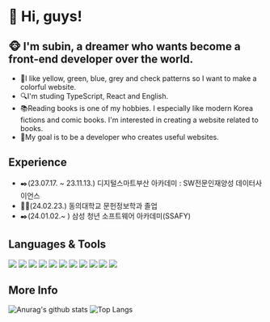 # 👋 Hi, guys! 
## 🐵 I'm subin, a dreamer who wants become a front-end developer over the world. 
- 🎨️I like yellow, green, blue, grey and check patterns so I want to make a colorful website.
- 🔍I'm studing TypeScript, React and English.
- 📚Reading books is one of my hobbies. I especially like modern Korea fictions and comic books. I'm interested in creating a website related to books.
- 🎠My goal is to be a developer who creates useful websites.

## Experience
- ✒️(23.07.17. ~ 23.11.13.) 디지털스마트부산 아카데미 : SW전문인재양성 데이터사이언스
- 👩‍🎓(24.02.23.) 동의대학교 문헌정보학과 졸업
- ✒️(24.01.02.~ ) 삼성 청년 소프트웨어 아카데미(SSAFY)   

## Languages & Tools 
<div>
  <img src="https://img.shields.io/badge/python-3776AB?style=flat&logo=python&logoColor=white"/>
  <img src="https://img.shields.io/badge/css3-572B6?style=flat&logo=css3&logoColor=white"/>
  <img src="https://img.shields.io/badge/bootstrap-7952B3?style=flat&logo=bootstrap&logoColor=white"/>
  <img src="https://img.shields.io/badge/html5-E34F26?style=flat&logo=html5&logoColor=white"/>
  <img src="https://img.shields.io/badge/django-092E20?style=flat&logo=django&logoColor=white"/>
  <img src="https://img.shields.io/badge/github-181717?style=flat&logo=github&logoColor=white"/>
  <img src="https://img.shields.io/badge/react-61DAFB?style=flat&logo=react&logoColor=white"/>
  <img src="https://img.shields.io/badge/javascript-F7DF1E?style=flat&logo=javascript&logoColor=white"/>
  <img src="https://img.shields.io/badge/typescript-3178C6?style=flat&logo=typescript&logoColor=white"/>
  <img src="https://img.shields.io/badge/vuejs-4FC08D?style=flat&logo=vuedotjs&logoColor=white"/>
  <img src="https://img.shields.io/badge/npm-CB3837?style=flat&logo=npm&logoColor=white"/>
</div>

## More Info
![Anurag's github stats](https://github-readme-stats.vercel.app/api?username=Subiniiie&show_icons=true&theme=gruvbox)
![Top Langs](https://github-readme-stats.vercel.app/api/top-langs/?username=Subiniiie&layout=compact&theme=gruvbox)

